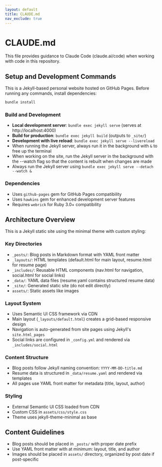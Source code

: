 ```yaml
---
layout: default
title: CLAUDE.md
nav_exclude: true
---
```


# CLAUDE.md

This file provides guidance to Claude Code (claude.ai/code) when working with code in this repository.

## Setup and Development Commands

This is a Jekyll-based personal website hosted on GitHub Pages. Before running any commands, install dependencies:

```bash
bundle install
```

### Build and Development
- **Local development server**: `bundle exec jekyll serve` (serves at http://localhost:4000)
- **Build for production**: `bundle exec jekyll build` (outputs to `_site/`)
- **Development with live reload**: `bundle exec jekyll serve --livereload`
- When running the Jekyll server, always run it in the background with `&` to free up the terminal
- When working on the site, run the Jekyll server in the background with the --watch flag so that the content is rebuilt when changes are made
- Always run the Jekyll server using `bundle exec jekyll serve --detach --watch &`

### Dependencies
- Uses `github-pages` gem for GitHub Pages compatibility
- Uses `hawkins` gem for enhanced development server features
- Requires `webrick` for Ruby 3.0+ compatibility

## Architecture Overview

This is a Jekyll static site using the minimal theme with custom styling:

### Key Directories
- `_posts/`: Blog posts in Markdown format with YAML front matter
- `_layouts/`: HTML templates (default.html for main layout, resume.html for resume page)
- `_includes/`: Reusable HTML components (nav.html for navigation, social.html for social links)
- `_data/`: YAML data files (resume.yaml contains structured resume data)
- `_site/`: Generated static site (do not edit directly)
- `assets/`: Static assets like images

### Layout System
- Uses Semantic UI CSS framework via CDN
- Main layout (`_layouts/default.html`) creates a grid-based responsive design
- Navigation is auto-generated from site pages using Jekyll's `site.html_pages`
- Social links are configured in `_config.yml` and rendered via `_includes/social.html`

### Content Structure
- Blog posts follow Jekyll naming convention: `YYYY-MM-DD-title.md`
- Resume data is structured in `_data/resume.yaml` and rendered via templates
- All pages use YAML front matter for metadata (title, layout, author)

### Styling
- External Semantic UI CSS loaded from CDN
- Custom CSS in `assets/css/style.css`
- Theme uses jekyll-theme-minimal as base

## Content Guidelines

- Blog posts should be placed in `_posts/` with proper date prefix
- Use YAML front matter with at minimum: layout, title, and author
- Images should be placed in `assets/` directory, organized by post date if post-specific